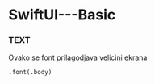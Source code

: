 # SwiftUI---Basic

### TEXT
Ovako se font prilagodjava velicini ekrana
```
.font(.body)
```
            
